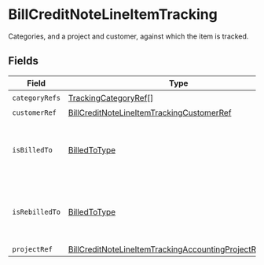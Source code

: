 # BillCreditNoteLineItemTracking

Categories, and a project and customer, against which the item is tracked.


## Fields

| Field                                                                                                                                       | Type                                                                                                                                        | Required                                                                                                                                    | Description                                                                                                                                 |
| ------------------------------------------------------------------------------------------------------------------------------------------- | ------------------------------------------------------------------------------------------------------------------------------------------- | ------------------------------------------------------------------------------------------------------------------------------------------- | ------------------------------------------------------------------------------------------------------------------------------------------- |
| `categoryRefs`                                                                                                                              | [TrackingCategoryRef](../../models/shared/trackingcategoryref.md)[]                                                                         | :heavy_check_mark:                                                                                                                          | N/A                                                                                                                                         |
| `customerRef`                                                                                                                               | [BillCreditNoteLineItemTrackingCustomerRef](../../models/shared/billcreditnotelineitemtrackingcustomerref.md)                               | :heavy_minus_sign:                                                                                                                          | N/A                                                                                                                                         |
| `isBilledTo`                                                                                                                                | [BilledToType](../../models/shared/billedtotype.md)                                                                                         | :heavy_check_mark:                                                                                                                          | Defines if the invoice or credit note is billed/rebilled to a project or customer.                                                          |
| `isRebilledTo`                                                                                                                              | [BilledToType](../../models/shared/billedtotype.md)                                                                                         | :heavy_check_mark:                                                                                                                          | Defines if the invoice or credit note is billed/rebilled to a project or customer.                                                          |
| `projectRef`                                                                                                                                | [BillCreditNoteLineItemTrackingAccountingProjectReference](../../models/shared/billcreditnotelineitemtrackingaccountingprojectreference.md) | :heavy_minus_sign:                                                                                                                          | N/A                                                                                                                                         |
